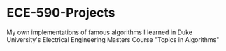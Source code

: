 # ECE-590-Projects
My own implementations of famous algorithms I learned in Duke University's Electrical Engineering Masters Course "Topics in Algorithms"
